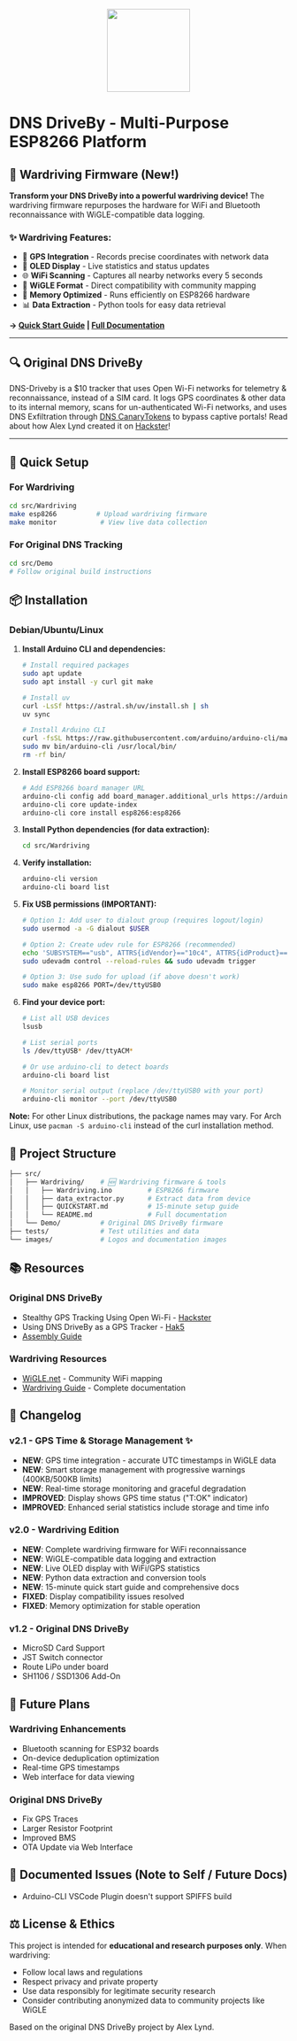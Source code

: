 <p align="center">
<img src="images/DNS-DriveBy_Logo.svg" height=150px>
</p>

# DNS DriveBy - Multi-Purpose ESP8266 Platform

## 📡 **Wardriving Firmware** (New!)

**Transform your DNS DriveBy into a powerful wardriving device!** The wardriving firmware repurposes the hardware for WiFi and Bluetooth reconnaissance with WiGLE-compatible data logging.

### ✨ **Wardriving Features:**

- 📍 **GPS Integration** - Records precise coordinates with network data
- 📱 **OLED Display** - Live statistics and status updates  
- 🌐 **WiFi Scanning** - Captures all nearby networks every 5 seconds
- 💾 **WiGLE Format** - Direct compatibility with community mapping
- 🔧 **Memory Optimized** - Runs efficiently on ESP8266 hardware
- 📊 **Data Extraction** - Python tools for easy data retrieval

**→ [Quick Start Guide](src/Wardriving/QUICKSTART.md) | [Full Documentation](src/Wardriving/README.md)**

---

## 🔍 **Original DNS DriveBy**

DNS-Driveby is a $10 tracker that uses Open Wi-Fi networks for telemetry & reconnaissance, instead of a SIM card. It logs GPS coordinates & other data to its internal memory, scans for un-authenticated Wi-Fi networks, and uses DNS Exfiltration through [DNS CanaryTokens](https://canarytokens.org) to bypass captive portals! Read about how Alex Lynd created it on [Hackster](https://www.hackster.io/alexlynd/dns-driveby-stealthy-gps-tracking-using-open-wi-fi-65730a)!

---

## 🚀 **Quick Setup**

### For Wardriving

```bash
cd src/Wardriving
make esp8266          # Upload wardriving firmware
make monitor           # View live data collection
```

### For Original DNS Tracking

```bash
cd src/Demo
# Follow original build instructions
```

## 📦 **Installation**

### Debian/Ubuntu/Linux

1. **Install Arduino CLI and dependencies:**
   ```bash
   # Install required packages
   sudo apt update
   sudo apt install -y curl git make

   # Install uv
   curl -LsSf https://astral.sh/uv/install.sh | sh
   uv sync
   
   # Install Arduino CLI
   curl -fsSL https://raw.githubusercontent.com/arduino/arduino-cli/master/install.sh | sh
   sudo mv bin/arduino-cli /usr/local/bin/
   rm -rf bin/
   ```

2. **Install ESP8266 board support:**
   ```bash
   # Add ESP8266 board manager URL
   arduino-cli config add board_manager.additional_urls https://arduino.esp8266.com/stable/package_esp8266com_index.json
   arduino-cli core update-index
   arduino-cli core install esp8266:esp8266
   ```

3. **Install Python dependencies (for data extraction):**
   ```bash
   cd src/Wardriving
   ```

4. **Verify installation:**
   ```bash
   arduino-cli version
   arduino-cli board list
   ```

5. **Fix USB permissions (IMPORTANT):**
   ```bash
   # Option 1: Add user to dialout group (requires logout/login)
   sudo usermod -a -G dialout $USER
   
   # Option 2: Create udev rule for ESP8266 (recommended)
   echo 'SUBSYSTEM=="usb", ATTRS{idVendor}=="10c4", ATTRS{idProduct}=="ea60", MODE="0666"' | sudo tee /etc/udev/rules.d/99-esp8266.rules
   sudo udevadm control --reload-rules && sudo udevadm trigger
   
   # Option 3: Use sudo for upload (if above doesn't work)
   sudo make esp8266 PORT=/dev/ttyUSB0
   ```

6. **Find your device port:**
   ```bash
   # List all USB devices
   lsusb
   
   # List serial ports
   ls /dev/ttyUSB* /dev/ttyACM*
   
   # Or use arduino-cli to detect boards
   arduino-cli board list
   
   # Monitor serial output (replace /dev/ttyUSB0 with your port)
   arduino-cli monitor --port /dev/ttyUSB0
   ```

**Note:** For other Linux distributions, the package names may vary. For Arch Linux, use `pacman -S arduino-cli` instead of the curl installation method.

## 📁 **Project Structure**

```bash
├── src/
│   ├── Wardriving/    # 🆕 Wardriving firmware & tools
│   │   ├── Wardriving.ino         # ESP8266 firmware
│   │   ├── data_extractor.py      # Extract data from device
│   │   ├── QUICKSTART.md          # 15-minute setup guide
│   │   └── README.md              # Full documentation
│   └── Demo/          # Original DNS DriveBy firmware
├── tests/             # Test utilities and data
└── images/            # Logos and documentation images
```

## 📚 **Resources**

### Original DNS DriveBy

- Stealthy GPS Tracking Using Open Wi-Fi - [Hackster](https://www.hackster.io/alexlynd/dns-driveby-stealthy-gps-tracking-using-open-wi-fi-65730a)
- Using DNS DriveBy as a GPS Tracker - [Hak5](https://youtu.be/H0Nwff0KDJ0?t=151)
- [Assembly Guide](https://dnsdriveby.com/guides/get-started/assembly/)

### Wardriving Resources

- [WiGLE.net](https://wigle.net) - Community WiFi mapping
- [Wardriving Guide](src/Wardriving/README.md) - Complete documentation

## 📝 **Changelog**

### v2.1 - GPS Time & Storage Management ✨

- **NEW**: GPS time integration - accurate UTC timestamps in WiGLE data
- **NEW**: Smart storage management with progressive warnings (400KB/500KB limits)
- **NEW**: Real-time storage monitoring and graceful degradation
- **IMPROVED**: Display shows GPS time status ("T:OK" indicator)
- **IMPROVED**: Enhanced serial statistics include storage and time info

### v2.0 - Wardriving Edition 

- **NEW**: Complete wardriving firmware for WiFi reconnaissance
- **NEW**: WiGLE-compatible data logging and extraction
- **NEW**: Live OLED display with WiFi/GPS statistics  
- **NEW**: Python data extraction and conversion tools
- **NEW**: 15-minute quick start guide and comprehensive docs
- **FIXED**: Display compatibility issues resolved
- **FIXED**: Memory optimization for stable operation

### v1.2 - Original DNS DriveBy

- MicroSD Card Support
- JST Switch connector  
- Route LiPo under board
- SH1106 / SSD1306 Add-On

## 🔮 **Future Plans**

### Wardriving Enhancements

- Bluetooth scanning for ESP32 boards
- On-device deduplication optimization
- Real-time GPS timestamps
- Web interface for data viewing

### Original DNS DriveBy

- Fix GPS Traces
- Larger Resistor Footprint  
- Improved BMS
- OTA Update via Web Interface

## 📝 **Documented Issues** (Note to Self / Future Docs)

- Arduino-CLI VSCode Plugin doesn't support SPIFFS build

## ⚖️ **License & Ethics**

This project is intended for **educational and research purposes only**. When wardriving:

- Follow local laws and regulations
- Respect privacy and private property
- Use data responsibly for legitimate security research
- Consider contributing anonymized data to community projects like WiGLE

Based on the original DNS DriveBy project by Alex Lynd.
